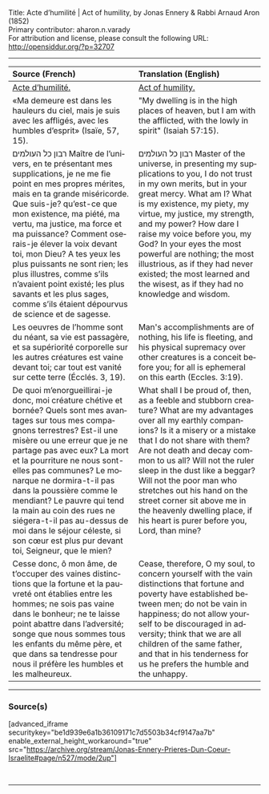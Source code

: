 <html>
<head></head>
<body>
Title: Acte d’humilité | Act of humility, by Jonas Ennery & Rabbi Arnaud Aron (1852)<br />
Primary contributor: aharon.n.varady<br />
For attribution and license, please consult the following URL: <a href="http://opensiddur.org/?p=32707">http://opensiddur.org/?p=32707</a>
<p />
<hr />

<table style="margin-left: auto;margin-right: auto;" class="draggable">
<thead><tr><th id="x" style="text-align: left;">Source (French)</th><th style="text-align: left;">Translation (English)</th></tr></thead>
<tbody>
<tr><td style="vertical-align:top;">
<div class="french" lang="fr">
<u>Acte d’humilité.</u>
</span></div></td>
 
<td style="vertical-align:top;">
<div class="english" lang="en">
<u>Act of humility.</u>
</div></td></tr>


<tr><td style="vertical-align:top;">
<div class="french" lang="fr">
«Ma demeure est dans les hauleurs du ciel, 
mais je suis avec les affligés, avec les humbles d’esprit» <span class="citation">(Isaïe, 57, 15)</span>.
</span></div></td>
 
<td style="vertical-align:top;">
<div class="english" lang="en">
"My dwelling is in the high places of heaven, 
but I am with the afflicted, with the lowly in spirit" <span class="citation">(Isaiah 57:15)</span>.
</div></td></tr>


<tr><td style="vertical-align:top;">
<div class="french" lang="fr">
<span class="hebrew" lang="he">רבון כל העולמים</span> Maître de l’univers, en te présentant mes supplications, je ne me fie point en mes propres mérites, mais en ta grande miséricorde. Que suis-je? qu’est-ce que mon existence, ma piété, ma vertu, ma justice, ma force et ma puissance? Comment oserais-je élever la voix devant toi, mon Dieu? A tes yeux les plus puissants ne sont rien; les plus illustres, comme s’ils n’avaient point existé; les plus savants et les plus sages, comme s’ils étaient dépourvus de science et de sagesse.
</span></div></td>
 
<td style="vertical-align:top;">
<div class="english" lang="en">
<span class="hebrew" lang="he">רבון כל העולמים</span> Master of the universe, in presenting my supplications to you, I do not trust in my own merits, but in your great mercy. What am I? What is my existence, my piety, my virtue, my justice, my strength, and my power? How dare I raise my voice before you, my God? In your eyes the most powerful are nothing; the most illustrious, as if they had never existed; the most learned and the wisest, as if they had no knowledge and wisdom.
</div></td></tr>


<tr><td style="vertical-align:top;">
<div class="french" lang="fr">
Les oeuvres de l’homme sont du néant, sa vie est passagère, et sa supériorité corporelle sur les autres créatures est vaine devant toi; car tout est vanité sur cette terre <span class="citation">(Écclés. 3, 19)</span>.
</span></div></td>
 
<td style="vertical-align:top;">
<div class="english" lang="en">
Man's accomplishments are of nothing, his life is fleeting, and his physical supremacy over other creatures is a conceit before you; for all is ephemeral on this earth <span class="citation">(Eccles. 3:19)</span>.
</div></td></tr>


<tr><td style="vertical-align:top;">
<div class="french" lang="fr">
De quoi m’enorgueillirai-je donc, moi créature chétive et bornée? Quels sont mes avantages sur tous mes compagnons terrestres? Est-il une misère ou une erreur que je ne partage pas avec eux? La mort et la pourriture ne nous sont-elles pas communes? Le monarque ne dormira-t-il pas dans la poussière comme le mendiant? Le pauvre qui tend la main au coin des rues ne siégera-t-il pas au-dessus de moi dans le séjour céleste, si son cœur est plus pur devant toi, Seigneur, que le mien?
</span></div></td>
 
<td style="vertical-align:top;">
<div class="english" lang="en">
What shall I be proud of, then, as a feeble and stubborn creature? What are my advantages over all my earthly companions? Is it a misery or a mistake that I do not share with them? Are not death and decay common to us all? Will not the ruler sleep in the dust like a beggar? Will not the poor man who stretches out his hand on the street corner sit above me in the heavenly dwelling place, if his heart is purer before you, Lord, than mine?
</div></td></tr>


<tr><td style="vertical-align:top;">
<div class="french" lang="fr">
Cesse donc, ô mon âme, de t’occuper des vaines distinctions que la fortune et la pauvreté ont établies entre les hommes; ne sois pas vaine dans le bonheur; ne te laisse point abattre dans l’adversité; songe que nous sommes tous les enfants du même père, et que dans sa tendresse pour nous il préfère les humbles et les malheureux.
</span></div></td>
 
<td style="vertical-align:top;">
<div class="english" lang="en">
Cease, therefore, O my soul, to concern yourself with the vain distinctions that fortune and poverty have established between men; do not be vain in happiness; do not allow yourself to be discouraged in adversity; think that we are all children of the same father, and that in his tenderness for us he prefers the humble and the unhappy.
</div></td></tr>
</tbody></table>

<hr />

<h3>Source(s)</h3>

[advanced_iframe securitykey="be1d939e6a1b36109171c7d5503b34cf9147aa7b" enable_external_height_workaround="true" src="https://archive.org/stream/Jonas-Ennery-Prieres-Dun-Coeur-Israelite#page/n527/mode/2up"]

&nbsp;

<hr />

&nbsp;
</body>
</html>
